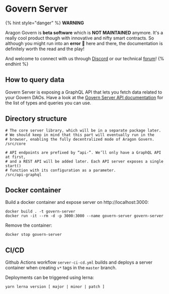 # Govern Server

{% hint style="danger" %}
**WARNING**

Aragon Govern is **beta software** which is **NOT MAINTAINED** anymore. It's a really cool product though with innovative and nifty smart contracts. So although you might run into an **error** 🐲 here and there, the documentation is definitely worth the read and the play!

And welcome to connect with us through [Discord](https://discord.gg/thyHMDt) or our technical [forum](https://support.aragon.org/c/dev-support/20)!
{% endhint %}

## How to query data

Govern Server is exposing a GraphQL API that lets you fetch data related to your Govern DAOs. Have a look at the [Govern Server API documentation](../aragon-govern-1/developers/graphql-api.md) for the list of types and queries you can use.

## Directory structure

```
# The core server library, which will be in a separate package later.
# We should keep in mind that this part will eventually run in the
# browser, enabling the fully decentralized mode of Aragon Govern.
/src/core

# API endpoints are prefixed by “api-”. We’ll only have a GraphQL API at first,
# and a REST API will be added later. Each API server exposes a single start()
# function with its configuration as a parameter.
/src/api-graphql
```

## Docker container

Build a docker container and expose server on http://localhost:3000:

```
docker build . -t govern-server
docker run -it --rm -d -p 3000:3000 --name govern-server govern-server
```

Remove the container:

```
docker stop govern-server
```

## CI/CD

Github Actions workflow `server-ci-cd.yml` builds and deploys a server container when creating `v*` tags in the `master` branch.

Deployments can be triggered using lerna:

```
yarn lerna version [ major | minor | patch ]
```
